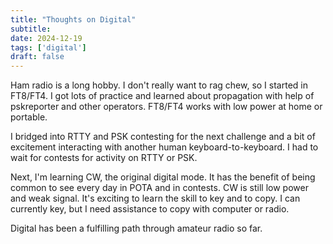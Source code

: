 ```yaml
---
title: "Thoughts on Digital"
subtitle:
date: 2024-12-19
tags: ['digital']
draft: false
---
```


Ham radio is a long hobby.
I don't really want to rag chew,
so I started in FT8/FT4.
I got lots of practice
and learned about propagation
with help of pskreporter and other operators.
FT8/FT4 works with low power at home or portable.

I bridged into RTTY and PSK contesting for the next challenge
and a bit of excitement interacting with another human
keyboard-to-keyboard.
I had to wait for contests
for activity on RTTY or PSK.

Next, I'm learning CW, the original digital mode.
It has the benefit
of being common to see every day
in POTA and in contests.
CW is still low power and weak signal.
It's exciting to learn the skill to key and to copy.
I can currently key,
but I need assistance to copy
with computer or radio.

Digital has been a fulfilling path
through amateur radio so far.

<!--more-->
